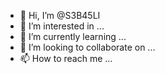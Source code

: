 - 👋 Hi, I’m @S3B45LI
- 👀 I’m interested in ...
- 🌱 I’m currently learning ...
- 💞️ I’m looking to collaborate on ...
- 📫 How to reach me ...

<!---
S3B45LI/S3B45LI is a ✨ special ✨ repository because its `README.md` (this file) appears on your GitHub profile.
You can click the Preview link to take a look at your changes.
--->
